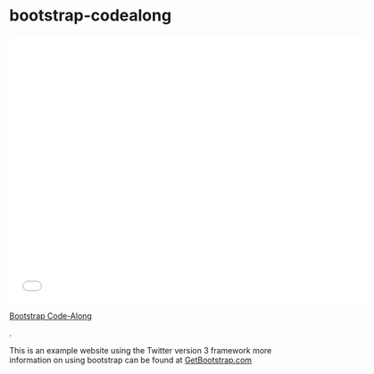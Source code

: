 # bootstrap-codealong

<iframe width="640" height="480" src="//www.youtube.com/embed/o5UCDvaNLd8?rel=0&modestbranding=1" frameborder="0" allowfullscreen></iframe>

<p><a href="https://www.youtube.com/watch?v=o5UCDvaNLd8">Bootstrap Code-Along</a></p>.

This is an example website using the Twitter version 3 framework more information on using 
bootstrap can be found at  [GetBootstrap.com](http://getbootstrap.com)
